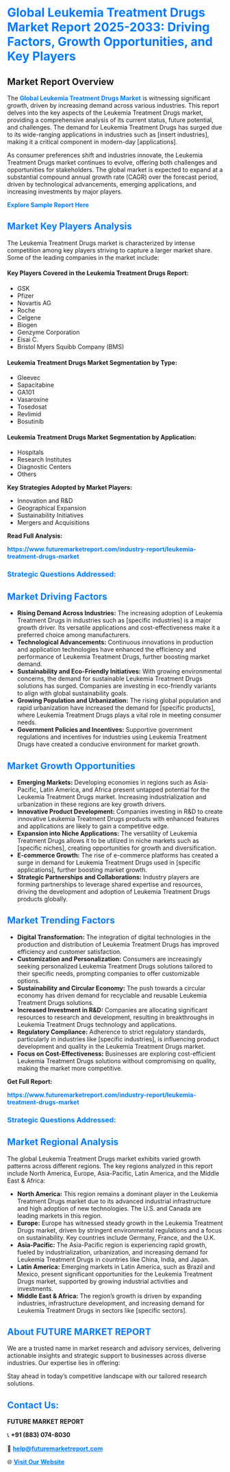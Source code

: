 <h1 style="color: #007BFF;">Global Leukemia Treatment Drugs Market Report 2025-2033: Driving Factors, Growth Opportunities, and Key Players</h1>

<section id="overview">
<h2>Market Report Overview</h2>
<p>The <a href="https://www.futuremarketreport.com/industry-report/leukemia-treatment-drugs-market" style="color: #007BFF; text-decoration: none;"><strong>Global Leukemia Treatment Drugs Market</strong></a> is witnessing significant growth, driven by increasing demand across various industries. This report delves into the key aspects of the Leukemia Treatment Drugs market, providing a comprehensive analysis of its current status, future potential, and challenges. The demand for Leukemia Treatment Drugs has surged due to its wide-ranging applications in industries such as [insert industries], making it a critical component in modern-day [applications].</p>
<p>As consumer preferences shift and industries innovate, the Leukemia Treatment Drugs market continues to evolve, offering both challenges and opportunities for stakeholders. The global market is expected to expand at a substantial compound annual growth rate (CAGR) over the forecast period, driven by technological advancements, emerging applications, and increasing investments by major players.</p>
</section>

<section id="overview">
<p><a href="https://www.futuremarketreport.com/request-sample/reportId=60618" style="color: #007BFF; text-decoration: none;"><strong>Explore Sample Report Here</strong></a></p>
</section>

<section id="key-players">
<h2 style="color: #007BFF;">Market Key Players Analysis</h2>
<p>The Leukemia Treatment Drugs market is characterized by intense competition among key players striving to capture a larger market share. Some of the leading companies in the market include:</p>
<h4>Key Players Covered in the Leukemia Treatment Drugs Report:</h4>
<ul><li>GSK</li><li>Pfizer</li><li>Novartis AG</li><li>Roche</li><li>Celgene</li><li>Biogen</li><li>Genzyme Corporation</li><li>Eisai C.</li><li>Bristol Myers Squibb Company (BMS)</li></ul>
<h4>Leukemia Treatment Drugs Market Segmentation by Type:</h4>
<ul><li>Gleevec</li><li>Sapacitabine</li><li>GA101</li><li>Vasaroxine</li><li>Tosedosat</li><li>Revlimid</li><li>Bosutinib</li></ul>

<h4>Leukemia Treatment Drugs Market Segmentation by Application:</h4>
<ul><li>Hospitals</li><li>Research Institutes</li><li>Diagnostic Centers</li><li>Others</li></ul>
<p><strong>Key Strategies Adopted by Market Players:</strong></p>
<ul>
<li>Innovation and R&D</li>
<li>Geographical Expansion</li>
<li>Sustainability Initiatives</li>
<li>Mergers and Acquisitions</li>
</ul>
</section>

<section>
<p><strong>Read Full Analysis: </strong></p><a href="https://www.futuremarketreport.com/industry-report/leukemia-treatment-drugs-market" style="color: #007BFF; text-decoration: none;"><strong>https://www.futuremarketreport.com/industry-report/leukemia-treatment-drugs-market</strong></a>
<h3 style="color: #007BFF;">Strategic Questions Addressed:</h3>
</section>

<section id="driving-factors">
<h2 style="color: #007BFF;">Market Driving Factors</h2>
<ul>
<li><strong>Rising Demand Across Industries:</strong> The increasing adoption of Leukemia Treatment Drugs in industries such as [specific industries] is a major growth driver. Its versatile applications and cost-effectiveness make it a preferred choice among manufacturers.</li>
<li><strong>Technological Advancements:</strong> Continuous innovations in production and application technologies have enhanced the efficiency and performance of Leukemia Treatment Drugs, further boosting market demand.</li>
<li><strong>Sustainability and Eco-Friendly Initiatives:</strong> With growing environmental concerns, the demand for sustainable Leukemia Treatment Drugs solutions has surged. Companies are investing in eco-friendly variants to align with global sustainability goals.</li>
<li><strong>Growing Population and Urbanization:</strong> The rising global population and rapid urbanization have increased the demand for [specific products], where Leukemia Treatment Drugs plays a vital role in meeting consumer needs.</li>
<li><strong>Government Policies and Incentives:</strong> Supportive government regulations and incentives for industries using Leukemia Treatment Drugs have created a conducive environment for market growth.</li>
</ul>
</section>

<section id="growth-opportunities">
<h2 style="color: #007BFF;">Market Growth Opportunities</h2>
<ul>
<li><strong>Emerging Markets:</strong> Developing economies in regions such as Asia-Pacific, Latin America, and Africa present untapped potential for the Leukemia Treatment Drugs market. Increasing industrialization and urbanization in these regions are key growth drivers.</li>
<li><strong>Innovative Product Development:</strong> Companies investing in R&D to create innovative Leukemia Treatment Drugs products with enhanced features and applications are likely to gain a competitive edge.</li>
<li><strong>Expansion into Niche Applications:</strong> The versatility of Leukemia Treatment Drugs allows it to be utilized in niche markets such as [specific niches], creating opportunities for growth and diversification.</li>
<li><strong>E-commerce Growth:</strong> The rise of e-commerce platforms has created a surge in demand for Leukemia Treatment Drugs used in [specific applications], further boosting market growth.</li>
<li><strong>Strategic Partnerships and Collaborations:</strong> Industry players are forming partnerships to leverage shared expertise and resources, driving the development and adoption of Leukemia Treatment Drugs products globally.</li>
</ul>
</section>

<section id="trending-factors">
<h2 style="color: #007BFF;">Market Trending Factors</h2>
<ul>
<li><strong>Digital Transformation:</strong> The integration of digital technologies in the production and distribution of Leukemia Treatment Drugs has improved efficiency and customer satisfaction.</li>
<li><strong>Customization and Personalization:</strong> Consumers are increasingly seeking personalized Leukemia Treatment Drugs solutions tailored to their specific needs, prompting companies to offer customizable options.</li>
<li><strong>Sustainability and Circular Economy:</strong> The push towards a circular economy has driven demand for recyclable and reusable Leukemia Treatment Drugs solutions.</li>
<li><strong>Increased Investment in R&D:</strong> Companies are allocating significant resources to research and development, resulting in breakthroughs in Leukemia Treatment Drugs technology and applications.</li>
<li><strong>Regulatory Compliance:</strong> Adherence to strict regulatory standards, particularly in industries like [specific industries], is influencing product development and quality in the Leukemia Treatment Drugs market.</li>
<li><strong>Focus on Cost-Effectiveness:</strong> Businesses are exploring cost-efficient Leukemia Treatment Drugs solutions without compromising on quality, making the market more competitive.</li>
</ul>
</section>

<section>
<p><strong>Get Full Report: </strong></p><a href="https://www.futuremarketreport.com/industry-report/leukemia-treatment-drugs-market" style="color: #007BFF; text-decoration: none;"><strong>https://www.futuremarketreport.com/industry-report/leukemia-treatment-drugs-market</strong></a>
<h3 style="color: #007BFF;">Strategic Questions Addressed:</h3>
</section>


<section id="regional-analysis">
<h2 style="color: #007BFF;">Market Regional Analysis</h2>
<p>The global Leukemia Treatment Drugs market exhibits varied growth patterns across different regions. The key regions analyzed in this report include North America, Europe, Asia-Pacific, Latin America, and the Middle East & Africa:</p>
<ul>
<li><strong>North America:</strong> This region remains a dominant player in the Leukemia Treatment Drugs market due to its advanced industrial infrastructure and high adoption of new technologies. The U.S. and Canada are leading markets in this region.</li>
<li><strong>Europe:</strong> Europe has witnessed steady growth in the Leukemia Treatment Drugs market, driven by stringent environmental regulations and a focus on sustainability. Key countries include Germany, France, and the U.K.</li>
<li><strong>Asia-Pacific:</strong> The Asia-Pacific region is experiencing rapid growth, fueled by industrialization, urbanization, and increasing demand for Leukemia Treatment Drugs in countries like China, India, and Japan.</li>
<li><strong>Latin America:</strong> Emerging markets in Latin America, such as Brazil and Mexico, present significant opportunities for the Leukemia Treatment Drugs market, supported by growing industrial activities and investments.</li>
<li><strong>Middle East & Africa:</strong> The region’s growth is driven by expanding industries, infrastructure development, and increasing demand for Leukemia Treatment Drugs in sectors like [specific sectors].</li>
</ul>
</section>

<footer>
<h2 style="color: #007BFF;">About FUTURE MARKET REPORT</h2>
<p>We are a trusted name in market research and advisory services, delivering actionable insights and strategic support to businesses across diverse industries. Our expertise lies in offering:</p>

<p>Stay ahead in today’s competitive landscape with our tailored research solutions.</p>

<h2 style="color: #007BFF;">Contact Us:</h2>
<p><strong>FUTURE MARKET REPORT</strong></p>
<p>📞 <strong>+91 (883) 074-8030</strong></p>
<p>📧 <strong><a href="mailto:help@futuremarketreport.com" style="color: #007BFF;">help@futuremarketreport.com</a></strong></p>
<p>🌐 <strong><a href="https://www.futuremarketreport.com/" style="color: #007BFF;">Visit Our Website</a></strong></p>
</footer>